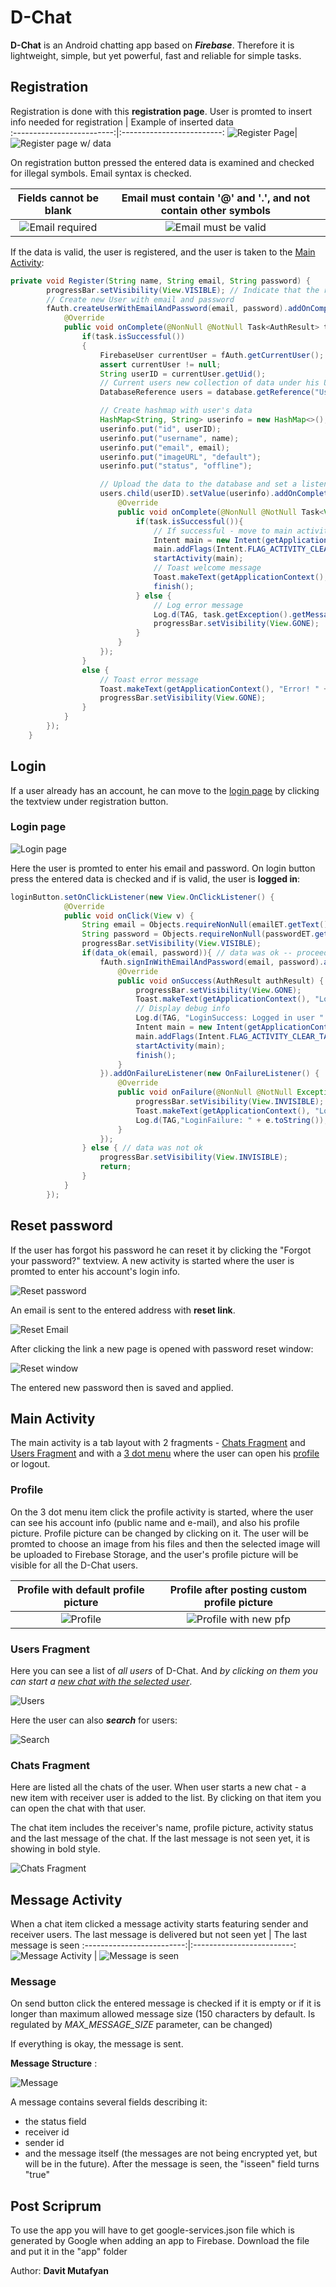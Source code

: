 # D-Chat

**D-Chat** is an Android chatting app based on ***Firebase***. Therefore it is lightweight, simple, but yet powerful, fast and reliable for simple tasks.

## **Registration**

Registration is done with this **registration page**.
User is promted to insert info needed for registration  | Example of inserted data  
:-------------------------:|:-------------------------:
![Register Page](./about_pics/register_page.png)| ![Register page w/ data](./about_pics/register_wdata.png)

On registration button pressed the entered data is examined and checked for illegal symbols.
Email syntax is checked.

Fields cannot be blank     |  Email must contain '@' and '.', and not contain other symbols
:-------------------------:|:-------------------------:
![Email required](./about_pics/email_required.png) | ![Email must be valid](./about_pics/email_invalid.png)

If the data is valid, the user is registered, and the user is taken to the [Main Activity](#main-activity):

```java
private void Register(String name, String email, String password) {
        progressBar.setVisibility(View.VISIBLE); // Indicate that the registration process started
        // Create new User with email and password
        fAuth.createUserWithEmailAndPassword(email, password).addOnCompleteListener(new OnCompleteListener<AuthResult>() {
            @Override
            public void onComplete(@NonNull @NotNull Task<AuthResult> task) {
                if(task.isSuccessful())
                {
                    FirebaseUser currentUser = fAuth.getCurrentUser();
                    assert currentUser != null;
                    String userID = currentUser.getUid();
                    // Current users new collection of data under his UID
                    DatabaseReference users = database.getReference("Users");

                    // Create hashmap with user's data
                    HashMap<String, String> userinfo = new HashMap<>();
                    userinfo.put("id", userID);
                    userinfo.put("username", name);
                    userinfo.put("email", email);
                    userinfo.put("imageURL", "default");
                    userinfo.put("status", "offline");

                    // Upload the data to the database and set a listener
                    users.child(userID).setValue(userinfo).addOnCompleteListener(new OnCompleteListener<Void>() {
                        @Override
                        public void onComplete(@NonNull @NotNull Task<Void> task) {
                            if(task.isSuccessful()){
                                // If successful - move to main activity
                                Intent main = new Intent(getApplicationContext(), MainActivity.class);
                                main.addFlags(Intent.FLAG_ACTIVITY_CLEAR_TASK | Intent.FLAG_ACTIVITY_NEW_TASK);
                                startActivity(main);
                                // Toast welcome message
                                Toast.makeText(getApplicationContext(), "User Created. Welcome!", Toast.LENGTH_SHORT).show();
                                finish();
                            } else {
                                // Log error message
                                Log.d(TAG, task.getException().getMessage());
                                progressBar.setVisibility(View.GONE);
                            }
                        }
                    });
                }
                else {
                    // Toast error message
                    Toast.makeText(getApplicationContext(), "Error! " + Objects.requireNonNull(task.getException()).getMessage(), Toast.LENGTH_SHORT).show();
                    progressBar.setVisibility(View.GONE);
                }
            }
        });
    }
```

## **Login**

If a user already has an account, he can move to the [login page](#login-page) by clicking the textview under registration button.

### **Login page**

![Login page](./about_pics/login_page.png)

Here the user is promted to enter his email and password. On login button press the entered data is checked and if is valid, the user is **logged in**:

```java
loginButton.setOnClickListener(new View.OnClickListener() {
            @Override
            public void onClick(View v) {
                String email = Objects.requireNonNull(emailET.getText()).toString();
                String password = Objects.requireNonNull(passwordET.getText()).toString();
                progressBar.setVisibility(View.VISIBLE);
                if(data_ok(email, password)){ // data was ok -- proceed with signing in
                    fAuth.signInWithEmailAndPassword(email, password).addOnSuccessListener(new OnSuccessListener<AuthResult>() {
                        @Override
                        public void onSuccess(AuthResult authResult) {
                            progressBar.setVisibility(View.GONE);
                            Toast.makeText(getApplicationContext(), "Logged in successfully", Toast.LENGTH_SHORT).show();
                            // Display debug info
                            Log.d(TAG, "LoginSuccess: Logged in user " + Objects.requireNonNull(fAuth.getCurrentUser()).getUid());
                            Intent main = new Intent(getApplicationContext(), MainActivity.class);
                            main.addFlags(Intent.FLAG_ACTIVITY_CLEAR_TASK | Intent.FLAG_ACTIVITY_NEW_TASK);
                            startActivity(main);
                            finish();
                        }
                    }).addOnFailureListener(new OnFailureListener() {
                        @Override
                        public void onFailure(@NonNull @NotNull Exception e) {
                            progressBar.setVisibility(View.INVISIBLE);
                            Toast.makeText(getApplicationContext(), "Login failed! " + e.getMessage(), Toast.LENGTH_SHORT).show();
                            Log.d(TAG,"LoginFailure: " + e.toString());
                        }
                    });
                } else { // data was not ok
                    progressBar.setVisibility(View.INVISIBLE);
                    return;
                }
            }
        });
```

## **Reset password**

If the user has forgot his password he can reset it by clicking the "Forgot your password?" textview.
A new activity is started where the user is promted to enter his account's login info.

![Reset password](./about_pics/reset_password.png)

An email is sent to the entered address with **reset link**.

![Reset Email](./about_pics/reset_email.jpg)

After clicking the link a new page is opened with password reset window:

![Reset window](./about_pics/reset_window.jpg)

The entered new password then is saved and applied.

## **Main Activity**

The main activity is a tab layout with 2 fragments - [Chats Fragment](#chats-fragment) and [Users Fragment](#users-fragment) and with a [3 dot menu](./about_pics/3dot.png) where the user can open his [profile](#profile) or logout.

### **Profile**

On the 3 dot menu item click the profile activity is started, where the user can see his account info (public name and e-mail), and also his profile picture. Profile picture can be changed by clicking on it. The user will be promted to choose an image from his files and then the selected image will be uploaded to  Firebase Storage, and the user's profile picture will be visible for all the D-Chat users.

Profile with default profile picture |  Profile after posting custom profile picture
:-------------------------:|:-------------------------:
![Profile](./about_pics/profile.png) | ![Profile with new pfp](./about_pics/profile_newPFP.png)

### **Users Fragment**

Here you can see a list of *all users* of D-Chat. And *by clicking on them you can start a [new chat with the selected user](#message-activity)*.

![Users](./about_pics/users_fragment.png)

Here the user can also ***search*** for users:

![Search](./about_pics/search.png)

### **Chats Fragment**

Here are listed all the chats of the user. When user starts a new chat - a new item with receiver user is added to the list. By clicking on that item you can open the chat with that user.

The chat item includes the receiver's name, profile picture, activity status and the last message of the chat. If the last message is not seen yet, it is showing in bold style.

![Chats Fragment](./about_pics/chats.png)

## **Message Activity**

When a chat item clicked a message activity starts featuring sender and receiver users.
The last message is delivered but not seen yet | The last message is seen
:-------------------------:|:-------------------------:
![Message Activity](./about_pics/message_activity.png) | ![Message is seen](./about_pics/seen.png)

### **Message**

On send button click the entered message is checked if it is empty or if it is longer than maximum allowed message size (150 characters by default. Is regulated by *MAX_MESSAGE_SIZE* parameter, can be changed)

If everything is okay, the message is sent.

**Message Structure** :

![Message](./about_pics/message.png)

A message contains several fields describing it:

- the status field
- receiver id
- sender id
- and the message itself (the messages are not being encrypted yet, but will be in the future).
After the message is seen, the "isseen" field turns "true"

## Post Scriprum

To use the app you will have to get google-services.json file which is generated by Google when adding an app to Firebase.
Download the file and put it in the "app" folder

Author: **Davit Mutafyan**
